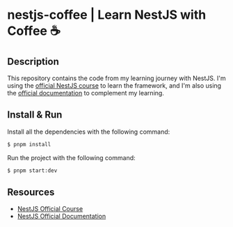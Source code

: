 # nestjs-coffee | Learn NestJS with Coffee ☕️

## Description

This repository contains the code from my learning journey with NestJS.
I'm using the [official NestJS course](https://courses.nestjs.com/) to learn the framework,
and I'm also using the [official documentation](https://docs.nestjs.com/) to complement my learning.

## Install & Run
Install all the dependencies with the following command:
```bash
$ pnpm install
```
Run the project with the following command:
```bash
$ pnpm start:dev
```

## Resources
- [NestJS Official Course](https://courses.nestjs.com/)
- [NestJS Official Documentation](https://docs.nestjs.com/)
